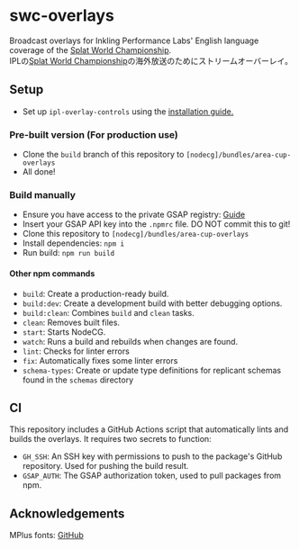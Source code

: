 # swc-overlays

Broadcast overlays for Inkling Performance Labs' English language coverage of the [Splat World Championship](https://twitter.com/splatoon_zone).  
IPLの[Splat World Championship](https://twitter.com/splatoon_zone)の海外放送のためにストリームオーバーレイ。

## Setup

- Set up `ipl-overlay-controls` using the [installation guide.](https://github.com/inkfarer/ipl-overlay-controls#readme)

### Pre-built version (For production use)

- Clone the `build` branch of this repository to `[nodecg]/bundles/area-cup-overlays`
- All done!

### Build manually

- Ensure you have access to the private GSAP registry: [Guide](https://greensock.com/docs/v3/Installation#private)
- Insert your GSAP API key into the `.npmrc` file. DO NOT commit this to git!
- Clone this repository to `[nodecg]/bundles/area-cup-overlays`
- Install dependencies: `npm i`
- Run build: `npm run build`

#### Other npm commands

- `build`: Create a production-ready build.
- `build:dev`: Create a development build with better debugging options.
- `build:clean`: Combines `build` and `clean` tasks.
- `clean`: Removes built files.
- `start`: Starts NodeCG.
- `watch`: Runs a build and rebuilds when changes are found.
- `lint`: Checks for linter errors
- `fix`: Automatically fixes some linter errors
- `schema-types`: Create or update type definitions for replicant schemas found in the `schemas` directory

## CI

This repository includes a GitHub Actions script that automatically lints and builds the overlays.
It requires two secrets to function:

- `GH_SSH`: An SSH key with permissions to push to the package's GitHub repository. Used for pushing the build result.
- `GSAP_AUTH`: The GSAP authorization token, used to pull packages from npm.

## Acknowledgements

MPlus fonts: [GitHub](https://github.com/rayshan/mplus-fonts)
